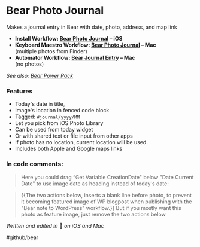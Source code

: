# Bear Photo Journal
Makes a journal entry in Bear with date, photo, address, and map link

- **Install Workflow: [Bear Photo Journal](https://workflow.is/workflows/ec001e9e735145628474d9a253d8ae82) – iOS**  
- **Keyboard Maestro Workflow: [Bear Photo Journal](assets/Bear%20Photo%20Journal.kmmacros.zip?raw=true) – Mac**  
(multiple photos from Finder)
- **Automator Workflow: [Bear Journal Entry](assets/Bear%20Journal%20Entry.wflow.zip?raw=true) – Mac**   
(no photos)

*See also: [Bear Power Pack](https://github.com/rovest/Bear-Power-Pack/blob/master/README.md)*

### Features
- Today's date in title, 
- Image's location in fenced code block
- Tagged: `#journal/yyyy/MM`
- Let you pick from iOS Photo Library
- Can be used from today widget 
- Or with shared text or file input from other apps
- If photo has no location, current location will be used.
- Includes both Apple and Google maps links

### In code comments:
> Here you could drag “Get Variable CreationDate" below "Date Current Date" to use image date as heading instead of today's date:  

> {{The two actions below, inserts a blank line before photo, to prevent it becoming featured image of WP blogpost when publishing with the "Bear note to WordPress" workflow.}} But if you mostly want this photo as feature image, just remove the two actions below  

*Written and edited in* 🐻 *on iOS and Mac*

#github/bear